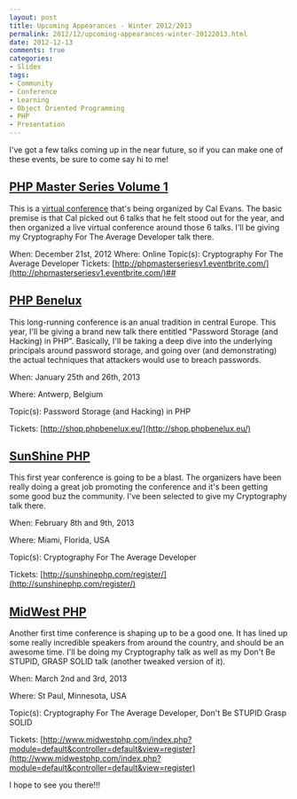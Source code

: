 ```yaml
---
layout: post
title: Upcoming Appearances - Winter 2012/2013
permalink: 2012/12/upcoming-appearances-winter-20122013.html
date: 2012-12-13
comments: true
categories:
- Slides
tags:
- Community
- Conference
- Learning
- Object Oriented Programming
- PHP
- Presentation
---
```


I've got a few talks coming up in the near future, so if you can make one of these events, be sure to come say hi to me!

<!--more-->

## [PHP Master Series Volume 1](http://blog.calevans.com/2012/11/19/php-master-series-vol-1/)


This is a [virtual conference](http://blog.calevans.com/2012/11/19/php-master-series-vol-1/) that's being organized by Cal Evans. The basic premise is that Cal picked out 6 talks that he felt stood out for the year, and then organized a live virtual conference around those 6 talks. I'll be giving my Cryptography For The Average Developer talk there.

When: December 21st, 2012
Where: Online
Topic(s): Cryptography For The Average Developer
Tickets: [http://phpmasterseriesv1.eventbrite.com/](http://phpmasterseriesv1.eventbrite.com/)## 

## [PHP Benelux](http://conference.phpbenelux.eu/2013/)


This long-running conference is an anual tradition in central Europe. This year, I'll be giving a brand new talk there entitled "Password Storage (and Hacking) in PHP". Basically, I'll be taking a deep dive into the underlying principals around password storage, and going over (and demonstrating) the actual techniques that attackers would use to breach passwords.


When: January 25th and 26th, 2013

Where: Antwerp, Belgium

Topic(s): Password Storage (and Hacking) in PHP

Tickets: [http://shop.phpbenelux.eu/](http://shop.phpbenelux.eu/)

## [SunShine PHP](http://sunshinephp.com/)

This first year conference is going to be a blast. The organizers have been really doing a great job promoting the conference and it's been getting some good buz the community. I've been selected to give my Cryptography talk there.


When: February 8th and 9th, 2013

Where: Miami, Florida, USA

Topic(s): Cryptography For The Average Developer

Tickets: [http://sunshinephp.com/register/](http://sunshinephp.com/register/)

## [MidWest PHP](http://www.midwestphp.com/)


Another first time conference is shaping up to be a good one. It has lined up some really incredible speakers from around the country, and should be an awesome time. I'll be doing my Cryptography talk as well as my Don't Be STUPID, GRASP SOLID talk (another tweaked version of it).


When: March 2nd and 3rd, 2013

Where: St Paul, Minnesota, USA

Topic(s): Cryptography For The Average Developer, Don't Be STUPID Grasp SOLID

Tickets: [http://www.midwestphp.com/index.php?module=default&controller=default&view=register](http://www.midwestphp.com/index.php?module=default&controller=default&view=register)




I hope to see you there!!!